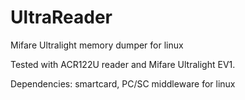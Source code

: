 # UltraReader

Mifare Ultralight memory dumper for linux

Tested with ACR122U reader and Mifare Ultralight EV1.

Dependencies: smartcard, PC/SC middleware for linux
